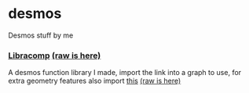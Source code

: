 # desmos
Desmos stuff by me

### [Libracomp](9https://www.desmos.com/calculator/kckhavfpj1) [(raw is here)](https://raw.githubusercontent.com/SlyceDF/desmos/main/libracomp.dsm)
A desmos function library I made, import the link into a graph to use, for extra geometry features also import [this](https://www.desmos.com/geometry/btw8t6quv0) [(raw is here)](https://raw.githubusercontent.com/SlyceDF/desmos/main/libragem.dsm)
